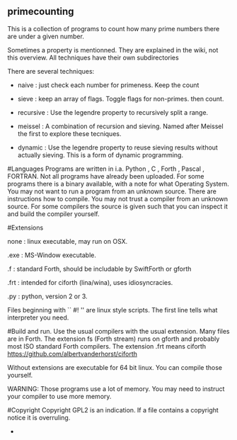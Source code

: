 ## primecounting
This is a collection of programs to count how many prime numbers there are under a given number.

Sometimes a property is mentionned. They are explained in the wiki, not this
overview.
All techniques have their own subdirectories

There are several techniques:

- naive : just check each number for primeness. Keep the count

- sieve : keep an array of flags. Toggle flags for non-primes.
          then count.

- recursive : Use the legendre property to recursively split a range.

- meissel : A combination of recursion and sieving. Named after Meissel
  the first to explore these tecniques.

- dynamic : Use the legendre property to reuse sieving results without
  actually sieving. This is a form of dynamic programming.

#Languages
Programs are written in i.a. Python , C , Forth , Pascal , FORTRAN.
Not all programs have already been uploaded.
For some programs there is a binary available, with a note for
what Operating System.
You may not want to run a program from an unknown source.
There are instructions how to compile.
You may not trust a compiler from an unknown source.
For some compilers the source is given such that you can inspect it
and build the compiler yourself.

#Extensions

none : linux executable, may run on OSX.

.exe : MS-Window executable.

.f : standard Forth, should be includable by SwiftForth or gforth

.frt : intended for ciforth (lina/wina), uses idiosyncracies.

.py : python, version 2 or 3.

Files beginning with `` #! '' are linux style scripts.
The first line tells what interpreter you need.

#Build and run.
Use the usual compilers with the usual extension.
Many files are in Forth. The extension fs (Forth stream)
runs on gforth and probably most ISO standard Forth compilers.
The extension .frt means ciforth https://github.com/albertvanderhorst/ciforth

Without extensions are executable for 64 bit linux. You can compile
those yourself.

WARNING: Those programs use a lot of memory. You may need to
instruct your compiler to use more memory.

#Copyright
Copyright GPL2 is an indication. If a file contains a copyright
notice it is overruling.



-
